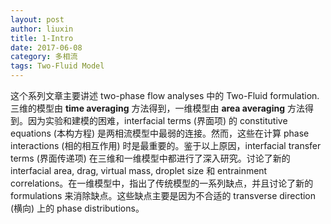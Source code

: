 ```yaml
---
layout: post
author: liuxin
title: 1-Intro
date: 2017-06-08
category: 多相流
tags: Two-Fluid Model
---
```


这个系列文章主要讲述 two-phase flow analyses 中的 Two-Fluid formulation. 三维的模型由 **time averaging** 方法得到，一维模型由 **area averaging** 方法得到。因为实验和建模的困难，interfacial terms (界面项) 的 constitutive equations (本构方程) 是两相流模型中最弱的连接。然而，这些在计算 phase interactions (相的相互作用) 时是最重要的。鉴于以上原因，interfacial transfer terms (界面传递项) 在三维和一维模型中都进行了深入研究。讨论了新的 interfacial area, drag, virtual mass, droplet size 和 entrainment correlations。在一维模型中，指出了传统模型的一系列缺点，并且讨论了新的 formulations 来消除缺点。这些缺点主要是因为不合适的 transverse direction (横向) 上的 phase distributions。